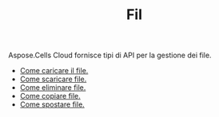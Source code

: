 ﻿---
title: Fil
second_title: Aspose.Cells Cloud Documen
type: docs
url: /it/file/
keywords: Upload, download, delete, copy, and move file
description: Aspose.Cells Cloud REST API supporta il caricamento, il download, l'eliminazione, la copia e lo spostamento di file. L'SDK supporta i tipi di linguaggi di sviluppo. Includono Android, C#, Go, Java, NodeJS, Perl, PHP, Python, Ruby e swift
weight: 100
---
Aspose.Cells Cloud fornisce tipi di API per la gestione dei file.

- [Come caricare il file.](/cells/it/file/upload/)
- [Come scaricare file.](/cells/it/file/download/)
- [Come eliminare file.](/cells/it/file/delete/)
- [Come copiare file.](/cells/it/file/copy/)
- [Come spostare file.](/cells/it/file/move/)

